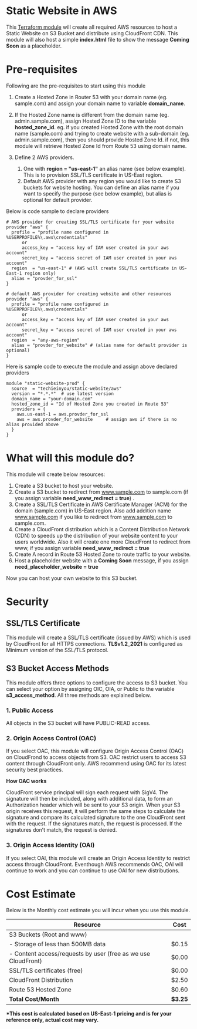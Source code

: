 # Static Website in AWS
This [Terraform module](https://registry.terraform.io/modules/techieinyou/static-website/aws/latest)  will create all required AWS resources to host a Static Website on S3 Bucket and distribute using CloudFront CDN.  This module will also host a simple __index.html__ file to show the message **Coming Soon** as a placeholder.

# Pre-requisites

Following are the pre-requisites to start using this module

1. Create a Hosted Zone in Router 53 with your domain name (eg. sample.com) and assign your domain name to variable **domain_name**. 
   
2. If the Hosted Zone name is different from the domain name (eg. admin.sample.com), assign Hosted Zone ID to the variable **hosted_zone_id**.  eg. if you created Hosted Zone with the root domain name (sample.com) and trying to create website with a sub-domain (eg. admin.sample.com), then you should provide Hosted Zone Id. if not, this module will retrieve Hosted Zone Id from Route 53 using domain name. 

3. Define 2 AWS providers. 
   1. One with __region = "us-east-1"__ an alias name (see below example).  This is to provision SSL/TLS certificate in US-East region.
   2. Default AWS provider with any region you would like to create S3 buckets for website hosting.  You can define an alias name if you want to specify the purpose (see below example), but alias is optional for default provider.

Below is code sample to declare providers  

```
# AWS provider for creating SSL/TLS certificate for your website
provider "aws" {
  profile = "profile name configured in %USERPROFILE%\.aws\credentials"
      or 
      access_key = "access key of IAM user created in your aws account"
      secret_key = "access secret of IAM user created in your aws account"
  region  = "us-east-1" # (AWS will create SSL/TLS certificate in US-East-1 region only)
  alias = "provder_for_ssl"
}

# default AWS provider for creating website and other resources
provider "aws" {
  profile = "profile name configured in %USERPROFILE%\.aws\credentials"  
      or 
      access_key = "access key of IAM user created in your aws account"
      secret_key = "access secret of IAM user created in your aws account"
  region  = "any-aws-region"
  alias = "provder_for_website" # (alias name for default provider is optional)
}
```

Here is sample code to execute the module and assign above declared providers

```
module "static-website-prod" {
  source  = "techieinyou/static-website/aws"
  version = "*.*.*"  # use latest version 
  domain_name = "your-domain.com"
  hosted_zone_id = "Id of Hosted Zone you created in Route 53"
  providers = {
    aws.us-east-1 = aws.provder_for_ssl
    aws = aws.provder_for_website     # assign aws if there is no alias provided above
  }
}
```

# What will this module do?

This module will create below resources:

1. Create a S3 bucket to host your website.
2. Create a S3 bucket to redirect from www.sample.com to sample.com (if you assign variable **need_www_redirect = true**) .
3. Create a SSL/TLS Certificate in AWS Certificate Manager (ACM) for the domain (sample.com) in US-East region.  Also add addition name www.sample.com if you like to redirect from www.sample.com to sample.com.  
4. Create a CloudFront distribution which is a Content Distribution Network (CDN) to speeds up the distribution of your website content to your users worldwide.  Also it will create one more CloudFront to redirect from www, if you assign variable **need_www_redirect = true**
5. Create A record in Route 53 Hosted Zone to route traffic to your website.
6. Host a placeholder website with a **Coming Soon** message, if you assign **need_placeholder_website = true**

Now you can host your own website to this S3 bucket.

# Security
## SSL/TLS Certificate

This module will create a SSL/TLS certificate (issued by AWS) which is used by CloudFront for all HTTPS connections.  **TLSv1.2_2021** is configured as Minimum version of the SSL/TLS protocol. 

## S3 Bucket Access Methods 
This module offers three options to configure the access to S3 bucket.  You can select your option by assigning OIC, OIA, or Public to the variable **s3_access_method**.  All three methods are explained below. 

### 1. Public Access
All objects in the S3 bucket will have PUBLIC-READ access.

### 2. Origin Access Control (OAC)

If you select OAC, this module will configure Origin Access Control (OAC) on CloudFrond to access objects from S3.  OAC restrict users to access S3 content through CloudFront only.  AWS recommend using OAC for its latest security best practices.

**How OAC works**

CloudFront service principal will sign each request with SigV4. The signature will then be included, along with additional data, to form an Authorization header which will be sent to your S3 origin. When your S3 origin receives this request, it will perform the same steps to calculate the signature and compare its calculated signature to the one CloudFront sent with the request. If the signatures match, the request is processed. If the signatures don’t match, the request is denied.

### 3. Origin Access Identity (OAI)

If you select OAI, this module will create an Origin Access Identity to restrict access through CloudFront.  Eventhough AWS recommends OAC, OAI will continue to work and you can continue to use OAI for new distributions.

# Cost Estimate
Below is the Monthly cost estimate you will incur when you use this module. 

| **Resource**	| **Cost**  |
|--------------|---------|
| S3 Buckets (Root and www)	|
|    -  Storage of less than 500MB data	                            | $0.15 |
|    -  Content access/requests by user (free as we use CloudFront)	| $0.00 |
| SSL/TLS certificates (free)	                                      | $0.00 |  
| CloudFront Distribution	                                          | $2.50 |
| Route 53 Hosted Zone	                                            | $0.60 |
| **Total Cost/Month**	|**$3.25**|
__*This cost is calculated based on US-East-1 pricing and is for your reference only, actual cost may vary.__

